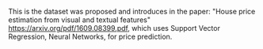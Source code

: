 This is the dataset was proposed and introduces in the paper: "House price estimation from visual and textual features" https://arxiv.org/pdf/1609.08399.pdf, which uses Support Vector Regression, Neural Networks, for price prediction.